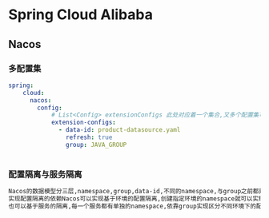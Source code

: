 # Spring Cloud Alibaba

## Nacos

### 多配置集

``` yaml
spring:
    cloud: 
      nacos:
        config:
            # List<Config> extensionConfigs 此处对应着一个集合,又多个配置集可以写多个
            extension-configs:
              - data-id: product-datasource.yaml
                refresh: true
                group: JAVA_GROUP
                
```

###  配置隔离与服务隔离

```html
Nacos的数据模型分三层,namespace,group,data-id,不同的namespace,与group之前都是相互隔离的,
实现配置隔离的依赖Nacos可以实现基于环境的配置隔离,创建指定环境的namespace就可以实现隔离,
也可以基于服务的隔离,每一个服务都有单独的namespace,依靠group实现区分不同环境下的配置文件.

```

